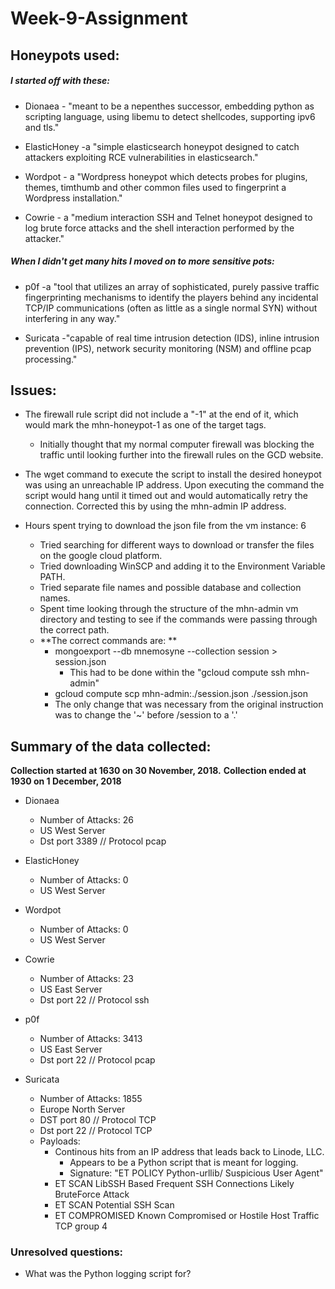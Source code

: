 # Week-9-Assignment

## Honeypots used:

##### I started off with these: 
- Dionaea - "meant to be a nepenthes successor, embedding python as scripting language, using libemu to detect shellcodes, supporting ipv6 and tls."

- ElasticHoney -a "simple elasticsearch honeypot designed to catch attackers exploiting RCE vulnerabilities in elasticsearch."

- Wordpot - a "Wordpress honeypot which detects probes for plugins, themes, timthumb and other common files used to fingerprint a Wordpress installation."

- Cowrie - a "medium interaction SSH and Telnet honeypot designed to log brute force attacks and the shell interaction performed by the attacker."

##### When I didn't get many hits I moved on to more sensitive pots:
- p0f -a "tool that utilizes an array of sophisticated, purely passive traffic fingerprinting mechanisms to identify the players behind any incidental TCP/IP communications (often as little as a single normal SYN) without interfering in any way."

- Suricata -"capable of real time intrusion detection (IDS), inline intrusion prevention (IPS), network security monitoring (NSM) and offline pcap processing."

## Issues:

- The firewall rule script did not include a "-1" at the end of it, which would mark the mhn-honeypot-1 as one of the target tags.
  - Initially thought that my normal computer firewall was blocking the traffic until looking further into the firewall rules on the GCD website.

- The wget command to execute the script to install the desired honeypot was using an unreachable IP address. Upon executing the command the script would hang until it timed out and would automatically retry the connection. Corrected this by using the mhn-admin IP address.

- Hours spent trying to download the json file from the vm instance: 6
  - Tried searching for different ways to download or transfer the files on the google cloud platform.
  - Tried downloading WinSCP and adding it to the Environment Variable PATH.
  - Tried separate file names and possible database and collection names.
  - Spent time looking through the structure of the mhn-admin vm directory and testing to see if the commands were passing through the correct path.
  - **The correct commands are: ** 
    - mongoexport --db mnemosyne --collection session > session.json
      - This had to be done within the "gcloud compute ssh mhn-admin"
    - gcloud compute scp mhn-admin:./session.json ./session.json 
    - The only change that was necessary from the original instruction was to change the '~' before /session to a '.'

## Summary of the data collected:

**Collection started at 1630 on 30 November, 2018.**
**Collection ended at 1930 on 1 December, 2018**

- Dionaea
  - Number of Attacks: 26
  - US West Server
  - Dst port 3389 // Protocol pcap

- ElasticHoney
  - Number of Attacks: 0
  - US West Server

- Wordpot
  - Number of Attacks: 0
  - US West Server

- Cowrie
  - Number of Attacks: 23
  - US East Server
  - Dst port 22 // Protocol ssh

- p0f
  - Number of Attacks: 3413
  - US East Server
  - Dst port 22 // Protocol pcap
  
 - Suricata
   - Number of Attacks: 1855
   - Europe North Server
   - DST port 80 // Protocol TCP
   - Dst port 22 // Protocol TCP
   - Payloads: 
     - Continous hits from an IP address that leads back to Linode, LLC.
       - Appears to be a Python script that is meant for logging.
       - Signature: "ET POLICY Python-urllib/ Suspicious User Agent"
     - ET SCAN LibSSH Based Frequent SSH Connections Likely BruteForce Attack
     - ET SCAN Potential SSH Scan
     - ET COMPROMISED Known Compromised or Hostile Host Traffic TCP group 4

### Unresolved questions:
 - What was the Python logging script for?
